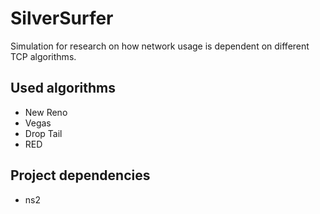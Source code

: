 # SilverSurfer

Simulation for research on how network usage is dependent on different TCP algorithms.

## Used algorithms
- New Reno
- Vegas
- Drop Tail
- RED

## Project dependencies
- ns2
